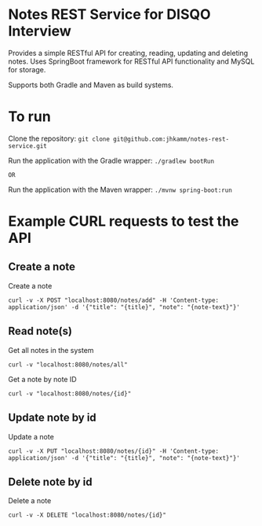 # Notes REST Service for DISQO Interview
Provides a simple RESTful API for creating, reading, updating and deleting notes.
Uses SpringBoot framework for RESTful API functionality and MySQL for storage.

Supports both Gradle and Maven as build systems.

# To run
Clone the repository:
`git clone git@github.com:jhkamm/notes-rest-service.git`

Run the application with the Gradle wrapper:
`./gradlew bootRun`

    OR

Run the application with the Maven wrapper:
`./mvnw spring-boot:run`

# Example CURL requests to test the API
## Create a note
Create a note

`curl -v -X POST "localhost:8080/notes/add" -H 'Content-type: application/json' -d '{"title": "{title}", "note": "{note-text}"}'`
## Read note(s)
Get all notes in the system

`curl -v "localhost:8080/notes/all"`

Get a note by note ID

`curl -v "localhost:8080/notes/{id}"`

## Update note by id
Update a note

`curl -v -X PUT "localhost:8080/notes/{id}" -H 'Content-type: application/json' -d '{"title": "{title}", "note": "{note-text}"}'`

## Delete note by id
Delete a note

`curl -v -X DELETE "localhost:8080/notes/{id}"`
